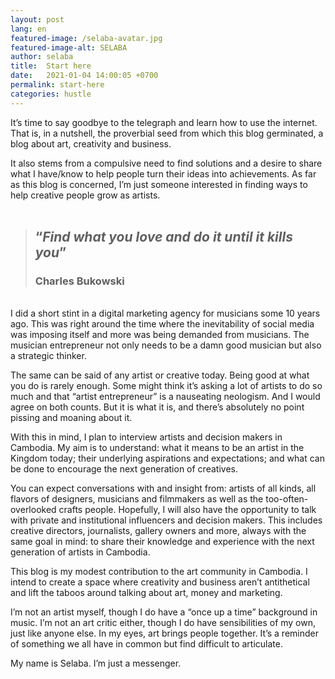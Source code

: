```yaml
---
layout: post
lang: en
featured-image: /selaba-avatar.jpg
featured-image-alt: SELABA
author: selaba
title:  Start here
date:   2021-01-04 14:00:05 +0700
permalink: start-here
categories: hustle
---
```

It’s time to say goodbye to the telegraph and learn how to use the internet. That is, in a nutshell, the proverbial seed from which this blog germinated, a blog about art, creativity and business.

It also stems from a compulsive need to find solutions and a desire to share what I have/know to help people turn their ideas into achievements. As far as this blog is concerned, I’m just someone interested in finding ways to help creative people grow as artists.   
<br />
<blockquote><h2>“<em>Find what you love and do it until it kills you</em>”</h2> 
<h3><strong>Charles Bukowski</strong></h3></blockquote>
<br />
I did a short stint in a digital marketing agency for musicians some 10 years ago. This was right around the time where the inevitability of social media was imposing itself and more was being demanded from musicians. The musician entrepreneur not only needs to be a damn good musician but also a strategic thinker. 

The same can be said of any artist or creative today. Being good at what you do is rarely enough. Some might think it’s asking a lot of artists to do so much and that “artist entrepreneur” is a nauseating neologism. And I would agree on both counts. But it is what it is, and there’s absolutely no point pissing and moaning about it. 

With this in mind, I plan to interview artists and decision makers in Cambodia. My aim is to understand: what it means to be an artist in the Kingdom today; their underlying aspirations and expectations; and what can be done to encourage the next generation of creatives.

You can expect conversations with and insight from: artists of all kinds, all flavors of designers, musicians and filmmakers as well as the too-often-overlooked crafts people. Hopefully, I will also have the opportunity to talk with private and institutional influencers and decision makers. This includes creative directors, journalists, gallery owners and more, always with the same goal in mind: to share their knowledge and experience with the next generation of artists in Cambodia.

This blog is my modest contribution to the art community in Cambodia. I intend to create a space where creativity and business aren’t antithetical and lift the taboos around talking about art, money and marketing. 

I’m not an artist myself, though I do have a “once up a time” background in music. I’m not an art critic either, though I do have sensibilities of my own, just like anyone else. In my eyes,  art brings people together. It’s a reminder of something we all have in common but find difficult to articulate. 

My name is Selaba. I’m just a messenger. 